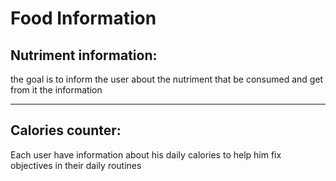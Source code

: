 <p align="left"><h1>Food Information</h1></p>
<p align="center"><h2>Nutriment information:</h2></p>
<p align="left"> the goal is to inform the user about the nutriment that be consumed and get from it the information </p>
<hr>
<p align="center"><h2>Calories counter:</h2></p>
<p align="left">Each user have information about his daily calories to help him fix objectives in their daily routines</p>
